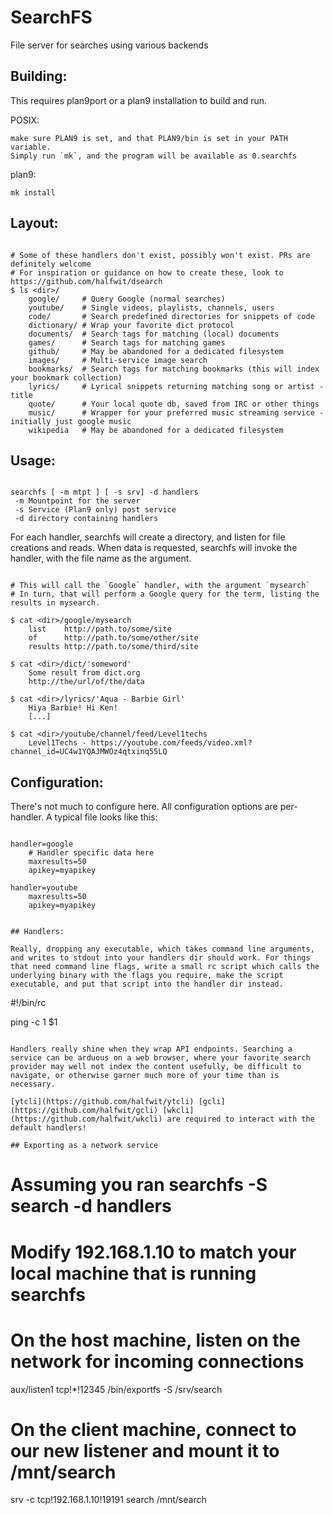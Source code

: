 # SearchFS
File server for searches using various backends

## Building:

This requires plan9port or a plan9 installation to build and run.
 
POSIX:

	make sure PLAN9 is set, and that PLAN9/bin is set in your PATH variable.
	Simply run `mk`, and the program will be available as 0.searchfs
 
plan9:

	mk install


## Layout:

```

# Some of these handlers don't exist, possibly won't exist. PRs are definitely welcome
# For inspiration or guidance on how to create these, look to https://github.com/halfwit/dsearch
$ ls <dir>/
	google/     # Query Google (normal searches)
	youtube/    # Single videos, playlists, channels, users
	code/       # Search predefined directories for snippets of code
	dictionary/ # Wrap your favorite dict protocol
	documents/  # Search tags for matching (local) documents
	games/      # Search tags for matching games
	github/     # May be abandoned for a dedicated filesystem
	images/     # Multi-service image search
	bookmarks/  # Search tags for matching bookmarks (this will index your bookmark collection)
	lyrics/     # Lyrical snippets returning matching song or artist - title
	quote/      # Your local quote db, saved from IRC or other things
	music/      # Wrapper for your preferred music streaming service - initially just google music
	wikipedia   # May be abandoned for a dedicated filesystem

```

## Usage:

```

searchfs [ -m mtpt ] [ -s srv] -d handlers
 -m Mountpoint for the server
 -s Service (Plan9 only) post service 
 -d directory containing handlers 

```

For each handler, searchfs will create a directory, and listen for file creations and reads.
When data is requested, searchfs will invoke the handler, with the file name as the argument.

```

# This will call the `Google` handler, with the argument `mysearch`
# In turn, that will perform a Google query for the term, listing the results in mysearch.

$ cat <dir>/google/mysearch
	list    http://path.to/some/site
	of      http://path.to/some/other/site
	results http://path.to/some/third/site

$ cat <dir>/dict/'someword'
	Some result from dict.org
	http://the/url/of/the/data

$ cat <dir>/lyrics/'Aqua - Barbie Girl'
	Hiya Barbie! Hi Ken!
	[...]

$ cat <dir>/youtube/channel/feed/Level1techs
	Level1Techs - https://youtube.com/feeds/video.xml?channel_id=UC4w1YQAJMWOz4qtxinq55LQ

```

## Configuration:

There's not much to configure here. All configuration options are per-handler.
 A typical file looks like this:

```

handler=google
	# Handler specific data here
	maxresults=50
	apikey=myapikey

handler=youtube
	maxresults=50
	apikey=myapikey


## Handlers:

Really, dropping any executable, which takes command line arguments, and writes to stdout into your handlers dir should work. For things that need command line flags, write a small rc script which calls the underlying binary with the flags you require, make the script executable, and put that script into the handler dir instead.

```

#!/bin/rc

ping -c 1 $1

```

Handlers really shine when they wrap API endpoints. Searching a service can be arduous on a web browser, where your favorite search provider may well not index the content usefully, be difficult to navigate, or otherwise garner much more of your time than is necessary. 

[ytcli](https://github.com/halfwit/ytcli) [gcli](https://github.com/halfwit/gcli) [wkcli](https://github.com/halfwit/wkcli) are required to interact with the default handlers!

## Exporting as a network service

```
# Assuming you ran searchfs -S search -d handlers
# Modify 192.168.1.10 to match your local machine that is running searchfs

# On the host machine, listen on the network for incoming connections 
aux/listen1 tcp!*!12345 /bin/exportfs -S /srv/search

# On the client machine, connect to our new listener and mount it to /mnt/search
srv -c tcp!192.168.1.10!19191 search /mnt/search
```
